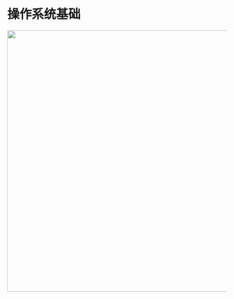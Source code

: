 # 操作系统基础


<div align="center"> <img src="https://gitee.com/wardseptember/images/raw/master/imgs/20210207171533.png" width="600"/> </div><br>

